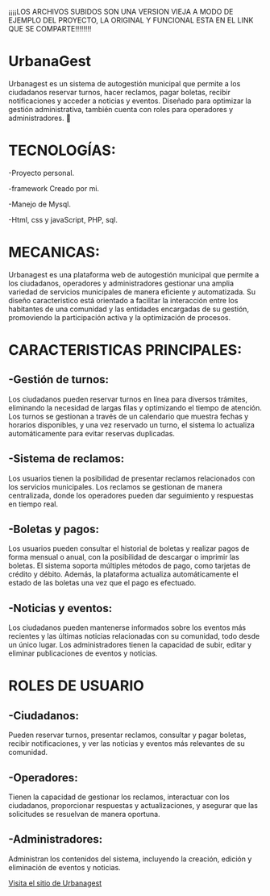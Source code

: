¡¡¡¡LOS ARCHIVOS SUBIDOS SON UNA VERSION VIEJA A MODO DE EJEMPLO DEL PROYECTO, LA ORIGINAL Y FUNCIONAL ESTA EN EL LINK QUE SE COMPARTE!!!!!!!!

# UrbanaGest

Urbanagest es un sistema de autogestión municipal que permite a los ciudadanos reservar turnos, hacer reclamos, pagar boletas, recibir notificaciones y acceder a noticias y eventos. Diseñado para optimizar la gestión administrativa, también cuenta con roles para operadores y administradores. 🚀


# TECNOLOGÍAS:

-Proyecto personal.

-framework Creado por mi.

-Manejo de Mysql.

-Html, css y javaScript, PHP, sql.

# MECANICAS:

Urbanagest es una plataforma web de autogestión municipal que permite a los ciudadanos, operadores y administradores gestionar una amplia variedad de servicios municipales de manera eficiente y automatizada. Su diseño caracteristico está orientado a facilitar la interacción entre los habitantes de una comunidad y las entidades encargadas de su gestión, promoviendo la participación activa y la optimización de procesos.

# CARACTERISTICAS PRINCIPALES:

## -Gestión de turnos:
Los ciudadanos pueden reservar turnos en línea para diversos trámites, eliminando la necesidad de largas filas y optimizando el tiempo de atención. Los turnos se gestionan a través de un calendario que muestra fechas y horarios disponibles, y una vez reservado un turno, el sistema lo actualiza automáticamente para evitar reservas duplicadas.

## -Sistema de reclamos: 
Los usuarios tienen la posibilidad de presentar reclamos relacionados con los servicios municipales. Los reclamos se gestionan de manera centralizada, donde los operadores pueden dar seguimiento y respuestas en tiempo real. 

## -Boletas y pagos:
Los usuarios pueden consultar el historial de boletas y realizar pagos de forma mensual o anual, con la posibilidad de descargar o imprimir las boletas. El sistema soporta múltiples métodos de pago, como tarjetas de crédito y débito. Además, la plataforma actualiza automáticamente el estado de las boletas una vez que el pago es efectuado.

## -Noticias y eventos: 
Los ciudadanos pueden mantenerse informados sobre los eventos más recientes y las últimas noticias relacionadas con su comunidad, todo desde un único lugar. Los administradores tienen la capacidad de subir, editar y eliminar publicaciones de eventos y noticias.


# ROLES DE USUARIO

## -Ciudadanos:
Pueden reservar turnos, presentar reclamos, consultar y pagar boletas, recibir notificaciones, y ver las noticias y eventos más relevantes de su comunidad.

## -Operadores:
Tienen la capacidad de gestionar los reclamos, interactuar con los ciudadanos, proporcionar respuestas y actualizaciones, y asegurar que las solicitudes se resuelvan de manera oportuna.

## -Administradores:
Administran los contenidos del sistema, incluyendo la creación, edición y eliminación de eventos y noticias.

[Visita el sitio de Urbanagest](https://urbanagest.tecnica3.com.ar/)

